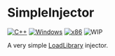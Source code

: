 # SimpleInjector
[![C++](https://img.shields.io/badge/language-C%2B%2B-%23f34b7d.svg?style=plastic)](https://en.wikipedia.org/wiki/C%2B%2B)
[![Windows](https://img.shields.io/badge/platform-Windows-0078d7.svg?style=plastic)](https://en.wikipedia.org/wiki/Microsoft_Windows)
[![x86](https://img.shields.io/badge/arch-x86-red.svg?style=plastic)](https://en.wikipedia.org/wiki/X86)
![WIP](https://img.shields.io/badge/repo%20status-WIP-yellow)

A very simple [LoadLibrary](https://docs.microsoft.com/en-us/windows/win32/api/libloaderapi/nf-libloaderapi-loadlibrarya) injector.